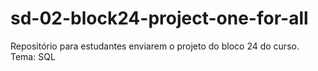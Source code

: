 # sd-02-block24-project-one-for-all
Repositório para estudantes enviarem o projeto do bloco 24 do curso. Tema: SQL
